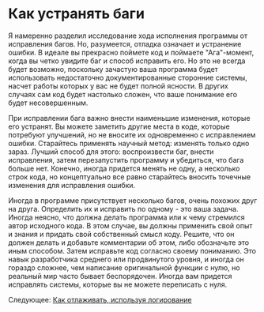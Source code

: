 # Как устранять баги
[//]: # (Version:1.0.0)
Я намеренно разделил исследование хода исполнения программы от исправления багов. Но, разумеется, отладка означает и устранение ошибки. В идеале вы прекрасно поймете код и поймаете "Ага"-момент, когда вы четко увидите баг и способ исправить его. Но это не всегда будет возможно, поскольку зачастую ваша программа будет использовать недостаточно документированные сторонние системы, насчет работы которых у вас не будет полной ясности. В других случаях сам код будет настолько сложен, что ваше понимание его будет несовершенным.

При исправлении бага важно внести наименьшие изменения, которые его устранят. Вы можете заметить другие места в коде, которые потребуют улучшений, но не вносите их одновременно с исправлением ошибки. Старайтесь применять научный метод: изменять только одно зараз. Лучший способ для этого: воспроизвести баг, внести исправления, затем перезапустить программу и убедиться, что бага больше нет. Конечно, иногда придется менять не одну, а несколько строк кода, но концептуально все равно старайтесь вносить точечные изменения для исправления ошибки.

Иногда в программе присутствует несколько багов, очень похожих друг на друга. Определить их и исправить по одному - это ваша задача. Иногда неясно, что должна делать программа или к чему стремился автор исходного кода. В этом случае, вы должны применить свой опыт и знания и придать свой собственный смысл коду. Решите, что он должен делать и добавьте комментарии об этом, либо обозначьте это иным способом. Затем исправьте код согласно своему пониманию. Это навык разработчика среднего или продвинутого уровня, и иногда он гораздо сложнее, чем написание оригинальной функции с нулю, но реальный мир часто бывает беспорядочен. Иногда вам придется исправлять системы, которые вы не можете переписать с нуля.

Следующее: [Как отлаживать, используя логирование](04-How-to-Debug-Using-a-Log.md)